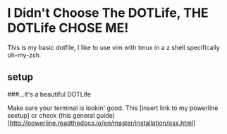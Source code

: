 # I Didn't Choose The DOTLife, THE DOTLife CHOSE ME!

This is my basic dotfile, I like to use vim with tmux in a z shell specifically oh-my-zsh.

## setup

###...it's a beautiful DOTLife

Make sure your terminal is lookin' good. This [insert link to my powerline seetup] or check (this general guide)
[http://powerline.readthedocs.io/en/master/installation/osx.html]
